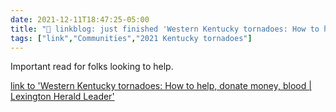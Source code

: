 ```yaml
---
date: 2021-12-11T18:47:25-05:00
title: "🔗 linkblog: just finished 'Western Kentucky tornadoes: How to help, donate money, blood | Lexington Herald Leader'"
tags: ["link","Communities","2021 Kentucky tornadoes"]
---
```

Important read for folks looking to help.
 
[link to 'Western Kentucky tornadoes: How to help, donate money, blood | Lexington Herald Leader'](https://www.kentucky.com/news/state/kentucky/article256518811.html)
